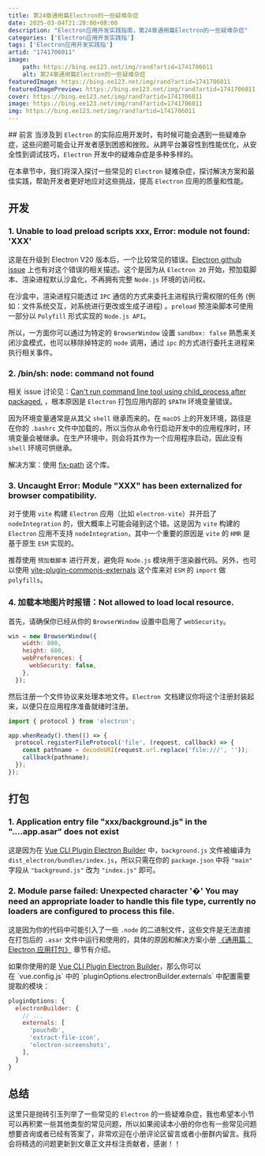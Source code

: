 ```yaml
---
title: 第24章通用篇Electron的一些疑难杂症
date: 2025-03-04T21:28:00+08:00
description: "Electron应用开发实践指南，第24章通用篇Electron的一些疑难杂症"
categories: ['Electron应用开发实践指']
tags: ['Electron应用开发实践指']
artid: "1741706011"
image:
    path: https://bing.ee123.net/img/rand?artid=1741706011
    alt: 第24章通用篇Electron的一些疑难杂症
featuredImage: https://bing.ee123.net/img/rand?artid=1741706011
featuredImagePreview: https://bing.ee123.net/img/rand?artid=1741706011
cover: https://bing.ee123.net/img/rand?artid=1741706011
image: https://bing.ee123.net/img/rand?artid=1741706011
img: https://bing.ee123.net/img/rand?artid=1741706011
---
```


﻿## 前言
当涉及到 `Electron` 的实际应用开发时，有时候可能会遇到一些疑难杂症，这些问题可能会让开发者感到困惑和挫败。从跨平台兼容性到性能优化，从安全性到调试技巧，`Electron` 开发中的疑难杂症是多种多样的。

在本章节中，我们将深入探讨一些常见的 `Electron` 疑难杂症，探讨解决方案和最佳实践，帮助开发者更好地应对这些挑战，提高 `Electron` 应用的质量和性能。


## 开发

### 1. Unable to load preload scripts xxx, Error: module not found: 'XXX'

这是在升级到 Electron V20 版本后，一个比较常见的错误。[Electron github issue](https://github.com/electron/electron/issues/35387) 上也有对这个错误的相关描述。这个是因为从 `Electron 20` 开始，预加载脚本、渲染进程默认沙盒化，不再拥有完整 `Node.js` 环境的访问权。

在沙盒中，渲染进程只能透过 `IPC` 通信的方式来委托主进程执行需权限的任务 (例如：文件系统交互，对系统进行更改或生成子进程) 。`preload` 预渲染脚本可使用一部分以 `Polyfill` 形式实现的 `Node.js API`。

所以，一方面你可以通过为特定的 `BrowserWindow` 设置 `sandbox: false` 熟悉来关闭沙盒模式，也可以移除掉特定的 `node` 调用，通过 `ipc` 的方式进行委托主进程来执行相关事件。

### 2. /bin/sh: node: command not found
相关 issue 讨论见：[Can't run command line tool using child_process after packaged.](https://github.com/electron/electron/issues/7688) ，根本原因是 `Electron` 打包应用内部的 `$PATH` 环境变量错误。

因为环境变量通常是从其父 `shell` 继承而来的。在 `macOS` 上的开发环境，路径是在你的 `.bashrc` 文件中加载的，所以当你从命令行启动开发中的应用程序时，环境变量会被继承。在生产环境中，则会将其作为一个应用程序启动，因此没有 `shell` 环境可供继承。

解决方案：使用 [fix-path](https://github.com/sindresorhus/fix-path) 这个库。

### 3. Uncaught Error: Module "XXX" has been externalized for browser compatibility.

对于使用 `vite` 构建 `Electron` 应用（比如 `electron-vite`）并开启了 `nodeIntegration` 的，很大概率上可能会碰到这个错。这是因为 `vite` 构建的 `Electron` 应用不支持 `nodeIntegration`，其中一个重要的原因是 `vite` 的 `HMR` 是基于原生 `ESM` 实现的。

推荐使用 `预加载脚本` 进行开发，避免将 `Node.js` 模块用于渲染器代码。另外，也可以使用 [vite-plugin-commonjs-externals](https://github.com/xiaoxiangmoe/vite-plugin-commonjs-externals) 这个库来对 `ESM` 的 `import` 做 `polyfills`。

### 4. 加载本地图片时报错：Not allowed to load local resource.
首先，请确保你已经从你的 `BrowserWindow` 设置中启用了 `webSecurity`。

```js
win = new BrowserWindow({
    width: 800,
    height: 600,
    webPreferences: {
      webSecurity: false,
    },
  });
```

然后注册一个文件协议来处理本地文件。`Electron `文档建议你将这个注册封装起来，以便只在应用程序准备就绪时注册。

```js
import { protocol } from 'electron';

app.whenReady().then(() => {
  protocol.registerFileProtocol('file', (request, callback) => {
    const pathname = decodeURI(request.url.replace('file:///', ''));
    callback(pathname);
  });
});
```




## 打包
### 1. Application entry file "xxx/background.js" in the "....app.asar" does not exist

这是因为在 [Vue CLI Plugin Electron Builder](https://nklayman.github.io/vue-cli-plugin-electron-builder/) 中，`background.js` 文件被编译为 `dist_electron/bundles/index.js`，所以只需在你的 `package.json` 中将 `"main"` 字段从 `"background.js"` 改为 `"index.js"` 即可。

### 2. Module parse failed: Unexpected character '�' You may need an appropriate loader to handle this file type, currently no loaders are configured to process this file.

这是因为你的代码中可能引入了一些 `.node` 的二进制文件，这些文件是无法直接在打包后的 `.asar` 文件中运行和使用的，具体的原因和解决方案小册 [《通用篇：Electron 应用打包》](https://juejin.cn/book/7302990019642261567/section/7304842389166751754) 章节有介绍。

如果你使用的是 [Vue CLI Plugin Electron Builder](https://link.juejin.cn/?target=https%3A%2F%2Fnklayman.github.io%2Fvue-cli-plugin-electron-builder%2F "https://nklayman.github.io/vue-cli-plugin-electron-builder/")，那么你可以在 `vue.config.js` 中的 `pluginOptions.electronBuilder.externals` 中配置需要提取的模块：

```js
pluginOptions: {
  electronBuilder: {
    // ...
    externals: [
      'pouchdb',
      'extract-file-icon',
      'electron-screenshots',
    ],
  }
}
```

## 总结
这里只是抛砖引玉列举了一些常见的 `Electron` 的一些疑难杂症，我也希望本小节可以再积累一些其他类型的常见问题，所以如果阅读本小册的你也有一些常见问题想要咨询或者已经有答案了，非常欢迎在小册评论区留言或者小册群内留言。我将会将精选的问题更新到文章正文并标注贡献者，感谢！！

